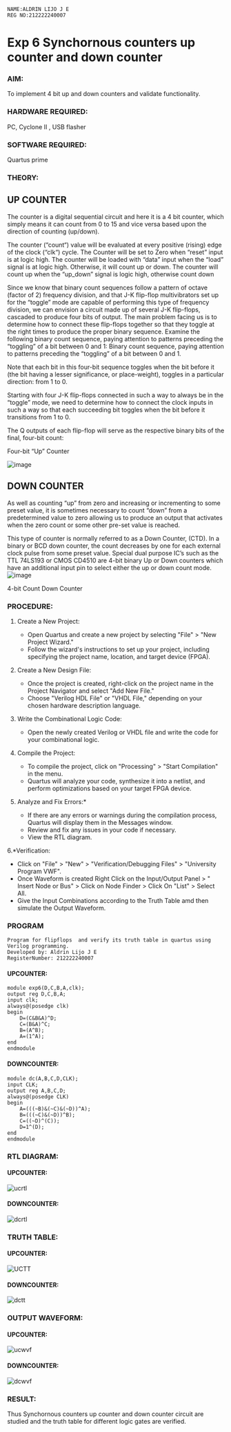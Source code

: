 ```
NAME:ALDRIN LIJO J E
REG NO:212222240007
```
# Exp 6 Synchornous counters  up counter and down counter 
### AIM: 
To implement 4 bit up and down counters and validate  functionality.
### HARDWARE REQUIRED:  
PC, Cyclone II , USB flasher
### SOFTWARE REQUIRED:  
Quartus prime
### THEORY:

## UP COUNTER 
The counter is a digital sequential circuit and here it is a 4 bit counter, which simply means it can count from 0 to 15 and vice versa based upon the direction of counting (up/down). 

The counter (“count“) value will be evaluated at every positive (rising) edge of the clock (“clk“) cycle.
The Counter will be set to Zero when “reset” input is at logic high.
The counter will be loaded with “data” input when the “load” signal is at logic high. Otherwise, it will count up or down.
The counter will count up when the “up_down” signal is logic high, otherwise count down

Since we know that binary count sequences follow a pattern of octave (factor of 2) frequency division, and that J-K flip-flop multivibrators set up for the “toggle” mode are capable of performing this type of frequency division, we can envision a circuit made up of several J-K flip-flops, cascaded to produce four bits of output.
The main problem facing us is to determine how to connect these flip-flops together so that they toggle at the right times to produce the proper binary sequence.
Examine the following binary count sequence, paying attention to patterns preceding the “toggling” of a bit between 0 and 1:
Binary count sequence, paying attention to patterns preceding the “toggling” of a bit between 0 and 1.

Note that each bit in this four-bit sequence toggles when the bit before it (the bit having a lesser significance, or place-weight), toggles in a particular direction: from 1 to 0.

Starting with four J-K flip-flops connected in such a way to always be in the “toggle” mode, we need to determine how to connect the clock inputs in such a way so that each succeeding bit toggles when the bit before it transitions from 1 to 0.

The Q outputs of each flip-flop will serve as the respective binary bits of the final, four-bit count:

 
Four-bit “Up” Counter

![image](https://user-images.githubusercontent.com/36288975/169644758-b2f4339d-9532-40c5-af40-8f4f8c942e2c.png)

## DOWN COUNTER 

As well as counting “up” from zero and increasing or incrementing to some preset value, it is sometimes necessary to count “down” from a predetermined value to zero allowing us to produce an output that activates when the zero count or some other pre-set value is reached.

This type of counter is normally referred to as a Down Counter, (CTD). In a binary or BCD down counter, the count decreases by one for each external clock pulse from some preset value. Special dual purpose IC’s such as the TTL 74LS193 or CMOS CD4510 are 4-bit binary Up or Down counters which have an additional input pin to select either the up or down count mode.
![image](https://user-images.githubusercontent.com/36288975/169644844-1a14e123-7228-4ed8-81a9-eb937dff4ac8.png)

4-bit Count Down Counter
### PROCEDURE:
1. Create a New Project:
   - Open Quartus and create a new project by selecting "File" > "New Project Wizard."
   - Follow the wizard's instructions to set up your project, including specifying the project name, location, and target device (FPGA).

2. Create a New Design File:
   - Once the project is created, right-click on the project name in the Project Navigator and select "Add New File."
   - Choose "Verilog HDL File" or "VHDL File," depending on your chosen hardware description language.

3. Write the Combinational Logic Code:
   - Open the newly created Verilog or VHDL file and write the code for your combinational logic.
     
4. Compile the Project:
   - To compile the project, click on "Processing" > "Start Compilation" in the menu.
   - Quartus will analyze your code, synthesize it into a netlist, and perform optimizations based on your target FPGA device.

5. Analyze and Fix Errors:*
   - If there are any errors or warnings during the compilation process, Quartus will display them in the Messages window.
   - Review and fix any issues in your code if necessary.
   - View the RTL diagram.

6.*Verification:
   - Click on "File" > "New" > "Verification/Debugging Files" > "University Program VWF".
   - Once Waveform is created Right Click on the Input/Output Panel > " Insert Node or Bus" > Click on Node Finder > Click On "List" > Select All.
   - Give the Input Combinations according to the Truth Table amd then simulate the Output Waveform.

### PROGRAM 
```
Program for flipflops  and verify its truth table in quartus using Verilog programming.
Developed by: Aldrin Lijo J E
RegisterNumber: 212222240007
```
#### UPCOUNTER:
```
module exp6(D,C,B,A,clk);
output reg D,C,B,A;
input clk;
always@(posedge clk)
begin
    D=(C&B&A)^D;
    C=(B&A)^C;
    B=(A^B);
    A=(1^A);
end
endmodule
```
#### DOWNCOUNTER:
```
module dc(A,B,C,D,CLK);
input CLK;
output reg A,B,C,D;
always@(posedge CLK)
begin
	A=(((~B)&(~C)&(~D))^A);
	B=(((~C)&(~D))^B);
	C=((~D)^(C));
	D=1^(D);
end
endmodule
```
### RTL DIAGRAM:
#### UPCOUNTER:
![ucrtl](https://github.com/JananiSoundararajan/Exp-7-Synchornous-counters-/assets/119477549/dd9afaa1-2e84-4d37-8124-ea0f0ef1d737)
#### DOWNCOUNTER:
![dcrtl](https://github.com/JananiSoundararajan/Exp-7-Synchornous-counters-/assets/119477549/adcd5eee-d6ef-4c10-b1e6-e5529cb91998)

### TRUTH TABLE:   
#### UPCOUNTER:
![UCTT](https://github.com/JananiSoundararajan/Exp-7-Synchornous-counters-/assets/119477549/df21a60e-84c3-49ce-b090-a4dfa77c604b)
#### DOWNCOUNTER:
![dctt](https://github.com/JananiSoundararajan/Exp-7-Synchornous-counters-/assets/119477549/ca242e57-6926-4b22-8093-f98406ea1ec2)

### OUTPUT WAVEFORM:
#### UPCOUNTER:
![ucwvf](https://github.com/JananiSoundararajan/Exp-7-Synchornous-counters-/assets/119477549/a7788bd9-db3a-4039-98ed-737a2c332e3f)
#### DOWNCOUNTER:
![dcwvf](https://github.com/JananiSoundararajan/Exp-7-Synchornous-counters-/assets/119477549/89210b2a-3f07-4230-97b2-4cc54c7a611d)

### RESULT: 
Thus Synchornous counters up counter and down counter circuit are studied and the truth table for different logic gates are verified.
